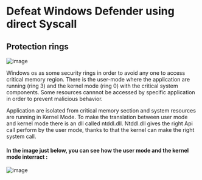 # Defeat Windows Defender using direct Syscall

## Protection rings


![image](https://user-images.githubusercontent.com/76106120/151554524-e5d661f2-6d22-4051-a2bf-40367cf6ac2f.png)


Windows os as some security rings in order to avoid any one to access critical memory region.
There is the user-mode where the application are running (ring 3) and the kernel mode (ring 0) with the critical system components.
Some resources cannnot be accessed by specific application in order to prevent malicious behavior.

Application are isolated from critical memory section and system resources are running in Kernel Mode.
To make the translation between user mode and kernel mode there is an dll called ntddl.dll.
Ntddl.dll gives the right Api call perform by the user mode, thanks to that the kernel can make the right system call.

#### In the image just below, you can see how the user mode and the kernel mode interract :
 
 ![image](https://user-images.githubusercontent.com/76106120/151557062-8362dc30-e1bf-495f-9dc9-0f046ea21b70.png)

